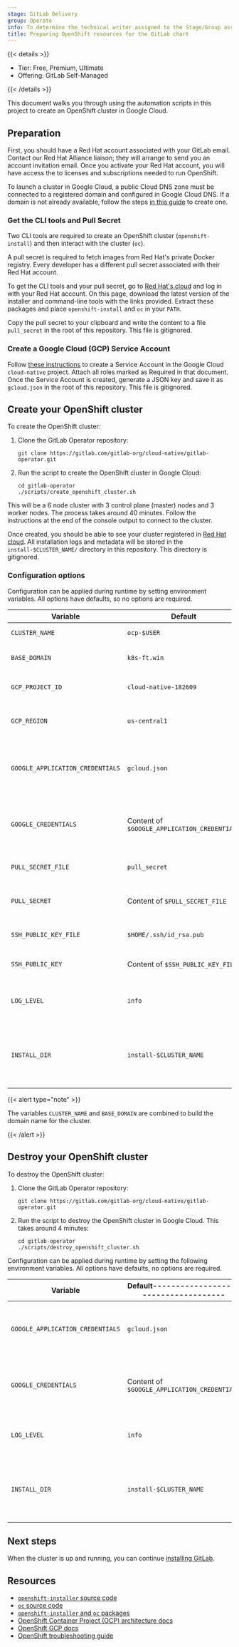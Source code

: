 ```yaml
---
stage: GitLab Delivery
group: Operate
info: To determine the technical writer assigned to the Stage/Group associated with this page, see https://handbook.gitlab.com/handbook/product/ux/technical-writing/#assignments
title: Preparing OpenShift resources for the GitLab chart
---
```


{{< details >}}

- Tier: Free, Premium, Ultimate
- Offering: GitLab Self-Managed

{{< /details >}}

This document walks you through using the automation scripts in this project to create an OpenShift cluster in Google Cloud.

## Preparation

First, you should have a Red Hat account associated with your GitLab email.
Contact our Red Hat Alliance liaison; they will arrange to send you an account invitation email. Once you activate your Red Hat account, you will have access the to licenses and subscriptions needed to run OpenShift.

To launch a cluster in Google Cloud, a public Cloud DNS zone must be connected to a registered domain and configured in Google Cloud DNS. If a domain is not already available, follow the steps [in this guide](https://github.com/openshift/installer/blob/master/docs/user/gcp/dns.md) to create one.

### Get the CLI tools and Pull Secret

Two CLI tools are required to create an OpenShift cluster (`openshift-install`) and then interact with the cluster (`oc`).

A pull secret is required to fetch images from Red Hat's private Docker registry.
Every developer has a different pull secret associated with their Red Hat account.

To get the CLI tools and your pull secret, go to [Red Hat's cloud](https://cloud.redhat.com/openshift/install/gcp/installer-provisioned) and log in with your Red Hat account.
On this page, download the latest version of the installer and command-line tools with the links provided. Extract these packages and place `openshift-install` and `oc` in your `PATH`.

Copy the pull secret to your clipboard and write the content to a file `pull_secret` in the root of this repository. This file is gitignored.

### Create a Google Cloud (GCP) Service Account

Follow [these instructions](https://docs.openshift.com/container-platform/4.9/installing/installing_gcp/installing-gcp-account.html#installation-gcp-service-account_installing-gcp-account) to create a Service Account in the Google Cloud `cloud-native` project. Attach all roles marked as Required in that document.
Once the Service Account is created, generate a JSON key and save it as `gcloud.json` in the root of this repository. This file is gitignored.

## Create your OpenShift cluster

To create the OpenShift cluster:

1. Clone the GitLab Operator repository:

   ```shell
   git clone https://gitlab.com/gitlab-org/cloud-native/gitlab-operator.git
   ```

1. Run the script to create the OpenShift cluster in Google Cloud:

   ```shell
   cd gitlab-operator
   ./scripts/create_openshift_cluster.sh
   ```

This will be a 6 node cluster with 3 control plane (master) nodes and 3 worker nodes.
The process takes around 40 minutes. Follow the instructions at the end of the
console output to connect to the cluster.

Once created, you should be able to see your cluster registered in
[Red Hat cloud](https://cloud.redhat.com/openshift/). All installation logs and
metadata will be stored in the `install-$CLUSTER_NAME/` directory in this repository.
This directory is gitignored.

### Configuration options

Configuration can be applied during runtime by setting environment variables.
All options have defaults, so no options are required.

| Variable                         | Default                                      | Description |
|----------------------------------|----------------------------------------------|-------------|
| `CLUSTER_NAME`                   | `ocp-$USER`                                  | Name of cluster |
| `BASE_DOMAIN`                    | `k8s-ft.win`                                 | Root domain for cluster |
| `GCP_PROJECT_ID`                 | `cloud-native-182609`                        | Google Cloud project ID |
| `GCP_REGION`                     | `us-central1`                                | Google Cloud region for cluster |
| `GOOGLE_APPLICATION_CREDENTIALS` | `gcloud.json`                                | Path to Google Cloud service account JSON file |
| `GOOGLE_CREDENTIALS`             | Content of `$GOOGLE_APPLICATION_CREDENTIALS` | Content of Google Cloud service account JSON file |
| `PULL_SECRET_FILE`               | `pull_secret`                                | Path to Red Hat pull secret file |
| `PULL_SECRET`                    | Content of `$PULL_SECRET_FILE`               | Content of Red Hat pull secret file |
| `SSH_PUBLIC_KEY_FILE`            | `$HOME/.ssh/id_rsa.pub`                      | Path to SSH public key file |
| `SSH_PUBLIC_KEY`                 | Content of `$SSH_PUBLIC_KEY_FILE`            | Content of SSH public key file |
| `LOG_LEVEL`                      | `info`                                       | Verbosity of `openshift-install` output |
| `INSTALL_DIR`                    | `install-$CLUSTER_NAME`                      | Directory for install assets, useful for launching multiple clusters |

{{< alert type="note" >}}

The variables `CLUSTER_NAME` and `BASE_DOMAIN` are combined to build the domain name for the cluster.

{{< /alert >}}

## Destroy your OpenShift cluster

To destroy the OpenShift cluster:

1. Clone the GitLab Operator repository:

   ```shell
   git clone https://gitlab.com/gitlab-org/cloud-native/gitlab-operator.git
   ```

1. Run the script to destroy the OpenShift cluster in Google Cloud. This takes
   around 4 minutes:

   ```shell
   cd gitlab-operator
   ./scripts/destroy_openshift_cluster.sh
   ```

Configuration can be applied during runtime by setting the following environment
variables. All options have defaults, no options are required.

| Variable                         | Default------------------------------------- | Description |
|----------------------------------|----------------------------------------------|-------------|
| `GOOGLE_APPLICATION_CREDENTIALS` | `gcloud.json`                                | Path to Google Cloud service account JSON file |
| `GOOGLE_CREDENTIALS`             | Content of `$GOOGLE_APPLICATION_CREDENTIALS` | Content of Google Cloud service account JSON file |
| `LOG_LEVEL`                      | `info`                                       | Verbosity of `openshift-install` output |
| `INSTALL_DIR`                    | `install-$CLUSTER_NAME`                      | Directory for install assets, useful for launching multiple clusters |

## Next steps

When the cluster is up and running, you can continue [installing GitLab](https://docs.gitlab.com/operator/).

## Resources

- [`openshift-installer` source code](https://github.com/openshift/installer)
- [`oc` source code](https://github.com/openshift/oc)
- [`openshift-installer` and `oc` packages](https://mirror.openshift.com/pub/openshift-v4/clients/ocp/)
- [OpenShift Container Project (OCP) architecture docs](https://access.redhat.com/documentation/en-us/openshift_container_platform/4.9/html/architecture/architecture)
- [OpenShift GCP docs](https://docs.openshift.com/container-platform/4.9/installing/installing_gcp/installing-gcp-account.html)
- [OpenShift troubleshooting guide](https://docs.openshift.com/container-platform/4.9/support/troubleshooting/troubleshooting-installations.html)

